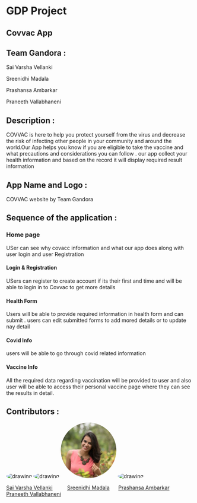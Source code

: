 # GDP Project

## Covvac App
## Team  Gandora :

Sai Varsha Vellanki

Sreenidhi Madala

Prashansa Ambarkar

Praneeth Vallabhaneni

## Description :
COVVAC is here to help you protect yourself from the virus and decrease the risk of infecting other people in your community and around the world.Our App helps you know if you are eligible to take the vaccine and what precautions and considerations  you can follow . our app collect your health information and based on the record it will display required result information 



## App Name and Logo :
COVVAC website  by Team Gandora 

## Sequence of the application :

### Home page

USer can see why covacc information and what our app does along with user login and user Registration

#### Login & Registration

USers can register to create account if its their first and time and will be able to login in to Covvac to get more details

#### Health Form

Users will be able to provide required information in health form and can submit . users can edit submitted forms to add mored details or to update nay detail

#### Covid Info

users will be able to go through  covid related information 

#### Vaccine Info

All the required data regarding vaccination will be provided to user and also user will be able to access their personal vaccine page where they can see the results in detail.

## Contributors :

  <img src="vsv.png" alt="drawing" width="150" style="border-radius:50%" />                  <img src="SM.png" alt="drawing" width="150" style="border-radius:50%" /> 
 <img src="PA.png" alt="drawing" width="150" style="border-radius:50%" />               <img src="PV.png" alt="drawing" width="150" style="border-radius:50%" />              
       
   
  [Sai Varsha Vellanki](https://github.com/cherryvarsha99) &nbsp;&nbsp;&nbsp;&nbsp;&nbsp;&nbsp;&nbsp;&nbsp;  [Sreenidhi Madala](https://github.com/Sreenidhi17)  &nbsp;&nbsp;&nbsp;&nbsp;   [Prashansa Ambarkar](https://github.com/PrashansaAmbarkar)  &nbsp;&nbsp;&nbsp;&nbsp;&nbsp;   [Praneeth Vallabhaneni](https://github.com/praneethvallabhaneni)

